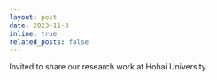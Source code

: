 ```yaml
---
layout: post
date: 2023-11-3
inline: true
related_posts: false
---
```


Invited to share our research work at Hohai University.
